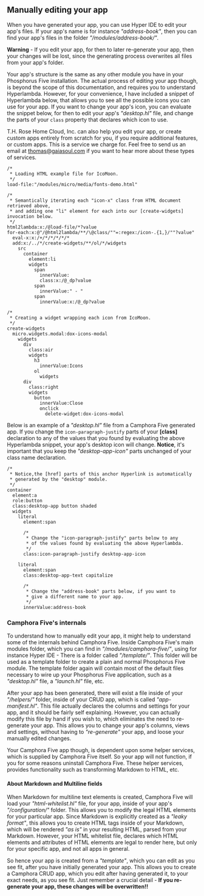 ## Manually editing your app

When you have generated your app, you can use Hyper IDE to edit your app's files. If your app's name is
for instance _"address-book"_, then you can find your app's files in the folder _"/modules/address-book/"_.

**Warning** - If you edit your app, for then to later re-generate your app, then your changes will be lost, since
the generating process overwrites all files from your app's folder.

Your app's structure is the same as any other module you have in your Phosphorus Five installation. The
actual process of editing your app though, is beyond the scope of this documentation, and requires you to
understand Hyperlambda. However, for your convenience, I have included a snippet of Hyperlambda below, that
allows you to see all the possible icons you can use for your app. If you want to change your app's icon,
you can evaluate the snippet below, for then to edit your app's _"desktop.hl"_ file, and change the parts
of your `class` property that declares which icon to use.

T.H. Rose Home Cloud, Inc. can also help you edit your app, or create custom apps entirely from scratch for you,
if you require additional features, or custom apps. This is a service we charge for. Feel free to
send us an email at thomas@gaiasoul.com if you want to hear more about these types of services.

```hyperlambda-snippet
/*
 * Loading HTML example file for IcoMoon.
 */
load-file:"/modules/micro/media/fonts-demo.html"

/*
 * Semantically iterating each "icon-x" class from HTML document retrieved above,
 * and adding one "li" element for each into our [create-widgets] invocation below.
 */
html2lambda:x:/@load-file/*?value
for-each:x:@"/@html2lambda/**/\@class/""=:regex:/icon-.{1,}/""?value"
  eval-x:x:/+/*/*/*/*/*
  add:x:/../*/create-widgets/**/ol/*/widgets
    src
      container
        element:li
        widgets
          span
            innerValue:
            class:x:/@_dp?value
          span
            innerValue:" - "
          span
            innerValue:x:/@_dp?value

/*
 * Creating a widget wrapping each icon from IcoMoon.
 */
create-widgets
  micro.widgets.modal:dox-icons-modal
    widgets
      div
        class:air
        widgets
          h3
            innerValue:Icons
          ol
            widgets
      div
        class:right
        widgets
          button
            innerValue:Close
            onclick
              delete-widget:dox-icons-modal
```

Below is an example of a _"desktop.hl"_ file from a Camphora Five generated app. If you change the `icon-paragraph-justify`
parts of your **[class]** declaration to any of the values that you found by evaluating the above Hyperlambda snippet,
your app's desktop icon will change. **Notice**, it's important that you keep the _"desktop-app-icon"_ parts
unchanged of your class name declaration.

```hyperlambda
/*
 * Notice,the [href] parts of this anchor Hyperlink is automatically
 * generated by the "desktop" module.
 */
container
  element:a
  role:button
  class:desktop-app button shaded
  widgets
    literal
      element:span

      /*
       * Change the "icon-paragraph-justify" parts below to any
       * of the values found by evaluating the above Hyperlambda.
       */
      class:icon-paragraph-justify desktop-app-icon

    literal
      element:span
      class:desktop-app-text capitalize

      /*
       * Change the "address-book" parts below, if you want to
       * give a different name to your app.
       */
      innerValue:address-book
```

### Camphora Five's internals

To understand how to manually edit your app, it might help to understand some of the internals behind Camphora Five.
Inside Camphora Five's main modules folder, which you can find in _"/modules/camphora-five/"_, using for instance
Hyper IDE - There is a folder called _"/template/"_. This folder will be used as a template folder to create a plain
and normal Phosphorus Five module. The template folder again will contain most of the default files necessary to wire
up your Phosphorus Five application, such as a _"desktop.hl"_ file, a _"launch.hl"_ file, etc.

After your app has been generated, there will exist a file inside of your _"/helpers/"_ folder, inside of your CRUD
app, which is called _"app-manifest.hl"_. This file actually declares the columns and settings for your app, and it
should be fairly self explaining. However, you can actually modify this file by hand if you wish to, which eliminates
the need to re-generate your app. This allows you to change your app's columns, views and settings, without having
to _"re-generate"_ your app, and loose your manually edited changes.

Your Camphora Five app though, is dependent upon some helper services, which is supplied by Camphora Five itself. So
your app will not function, if you for some reasons uninstall Camphora Five. These helper services, provides
functionality such as transforming Markdown to HTML, etc.

#### About Markdown and Multiline fields

When Markdown for multiline text elements is created, Camphora Five will load your _"html-whitelist.hl"_ file, for your
app, inside of your app's _"/configuration/"_ folder. This allows you to modify the legal HTML elements for your
particular app. Since Markdown is explicitly created as a _"leaky format"_, this allows you to create HTML tags inside
of your Markdown, which will be rendered _"as is"_ in your resulting HTML, parsed from your Markdown. However, your HTML
whitelist file, declares which HTML elements and attributes of HTML elements are legal to render here, but only for your
specific app, and not all apps in general.

So hence your app is created from a _"template"_, which you can edit as you see fit, after you have initially generated
your app. This allows you to create a Camphora CRUD app, which you edit after having generated it, to your exact needs,
as you see fit. Just remember a crucial detail - **If you re-generate your app, these changes will be overwritten!!**


